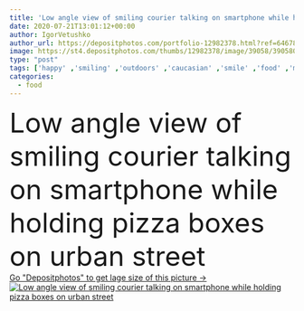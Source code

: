 ```yaml
---
title: 'Low angle view of smiling courier talking on smartphone while holding pizza boxes on urban street '
date: 2020-07-21T13:01:12+00:00
author: IgorVetushko
author_url: https://depositphotos.com/portfolio-12982378.html?ref=64678756
image: https://st4.depositphotos.com/thumbs/12982378/image/39058/390580224/api_thumb_450.jpg?forcejpeg=true
type: "post"
tags: ['happy' ,'smiling' ,'outdoors' ,'caucasian' ,'smile' ,'food' ,'man' ,'european' ,'technology' ,'nutrition' ,'dinner' ,'lunch' ,'emotion' ,'urban' ,'service' ,'call' ,'conversation' ,'talk' ,'working' ,'work' ,'emotional' ,'job' ,'street' ,'delivery' ,'profession' ,'outside' ,'backpack' ,'gadget' ,'takeaway' ,'daylight' ,'workwear' ,'use' ,'pizza' ,'smartphone' ,'courier' ,'thermal' ,'thermo' ,'deliveryman' ,'professional occupation' ,'copy space' ,'one person' ,'young adult' ,'low angle view' ,'Delivery Man' ,'food delivery' ,'red uniform' ,'digital device' ,'pizza boxes' ]
categories: 
  - food
---
```

<div aling="center">
            <font size="60"> Low angle view of smiling courier talking on smartphone while holding pizza boxes on urban street</font>   
</div>
<div>
    <a href='https://st4.depositphotos.com/thumbs/12982378/image/39058/390580224/api_thumb_450.jpg?forcejpeg=true?ref=64678756' target=_blank > Go "Depositphotos" to get lage size of this picture ->
        <img href='https://st4.depositphotos.com/thumbs/12982378/image/39058/390580224/api_thumb_450.jpg?forcejpeg=true?ref=64678756' src='https://st4.depositphotos.com/12982378/39058/i/950/depositphotos_390580224-stock-photo-low-angle-view-smiling-courier.jpg?forcejpeg=true' alt='Low angle view of smiling courier talking on smartphone while holding pizza boxes on urban street' >
    </a>
</div>
